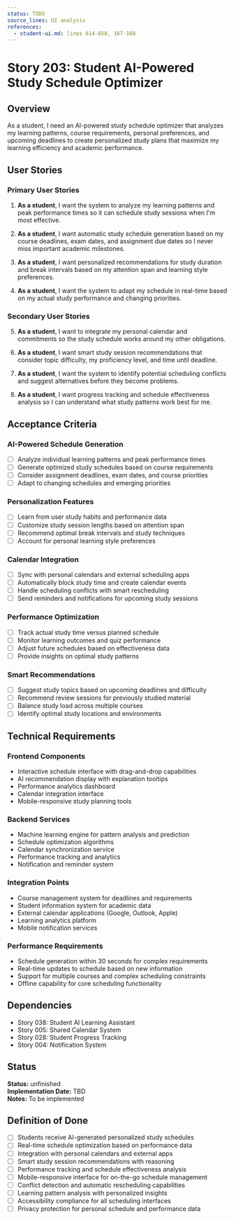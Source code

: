 ```yaml
---
status: TODO
source_lines: UI analysis
references:
  - student-ui.md: lines 614-658, 167-168
---
```


# Story 203: Student AI-Powered Study Schedule Optimizer

## Overview

As a student, I need an AI-powered study schedule optimizer that analyzes my learning patterns, course requirements, personal preferences, and upcoming deadlines to create personalized study plans that maximize my learning efficiency and academic performance.

## User Stories

### Primary User Stories

1. **As a student**, I want the system to analyze my learning patterns and peak performance times so it can schedule study sessions when I'm most effective.

2. **As a student**, I want automatic study schedule generation based on my course deadlines, exam dates, and assignment due dates so I never miss important academic milestones.

3. **As a student**, I want personalized recommendations for study duration and break intervals based on my attention span and learning style preferences.

4. **As a student**, I want the system to adapt my schedule in real-time based on my actual study performance and changing priorities.

### Secondary User Stories

5. **As a student**, I want to integrate my personal calendar and commitments so the study schedule works around my other obligations.

6. **As a student**, I want smart study session recommendations that consider topic difficulty, my proficiency level, and time until deadline.

7. **As a student**, I want the system to identify potential scheduling conflicts and suggest alternatives before they become problems.

8. **As a student**, I want progress tracking and schedule effectiveness analysis so I can understand what study patterns work best for me.

## Acceptance Criteria

### AI-Powered Schedule Generation
- [ ] Analyze individual learning patterns and peak performance times
- [ ] Generate optimized study schedules based on course requirements
- [ ] Consider assignment deadlines, exam dates, and course priorities
- [ ] Adapt to changing schedules and emerging priorities

### Personalization Features
- [ ] Learn from user study habits and performance data
- [ ] Customize study session lengths based on attention span
- [ ] Recommend optimal break intervals and study techniques
- [ ] Account for personal learning style preferences

### Calendar Integration
- [ ] Sync with personal calendars and external scheduling apps
- [ ] Automatically block study time and create calendar events
- [ ] Handle scheduling conflicts with smart rescheduling
- [ ] Send reminders and notifications for upcoming study sessions

### Performance Optimization
- [ ] Track actual study time versus planned schedule
- [ ] Monitor learning outcomes and quiz performance
- [ ] Adjust future schedules based on effectiveness data
- [ ] Provide insights on optimal study patterns

### Smart Recommendations
- [ ] Suggest study topics based on upcoming deadlines and difficulty
- [ ] Recommend review sessions for previously studied material
- [ ] Balance study load across multiple courses
- [ ] Identify optimal study locations and environments

## Technical Requirements

### Frontend Components
- Interactive schedule interface with drag-and-drop capabilities
- AI recommendation display with explanation tooltips
- Performance analytics dashboard
- Calendar integration interface
- Mobile-responsive study planning tools

### Backend Services
- Machine learning engine for pattern analysis and prediction
- Schedule optimization algorithms
- Calendar synchronization service
- Performance tracking and analytics
- Notification and reminder system

### Integration Points
- Course management system for deadlines and requirements
- Student information system for academic data
- External calendar applications (Google, Outlook, Apple)
- Learning analytics platform
- Mobile notification services

### Performance Requirements
- Schedule generation within 30 seconds for complex requirements
- Real-time updates to schedule based on new information
- Support for multiple courses and complex scheduling constraints
- Offline capability for core scheduling functionality

## Dependencies

- Story 038: Student AI Learning Assistant
- Story 005: Shared Calendar System
- Story 028: Student Progress Tracking
- Story 004: Notification System


## Status
**Status:** unfinished  
**Implementation Date:** TBD  
**Notes:** To be implemented
## Definition of Done

- [ ] Students receive AI-generated personalized study schedules
- [ ] Real-time schedule optimization based on performance data
- [ ] Integration with personal calendars and external apps
- [ ] Smart study session recommendations with reasoning
- [ ] Performance tracking and schedule effectiveness analysis
- [ ] Mobile-responsive interface for on-the-go schedule management
- [ ] Conflict detection and automatic rescheduling capabilities
- [ ] Learning pattern analysis with personalized insights
- [ ] Accessibility compliance for all scheduling interfaces
- [ ] Privacy protection for personal schedule and performance data